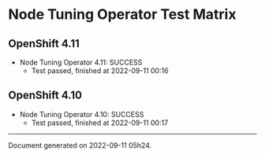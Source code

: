
Node Tuning Operator Test Matrix
================================

OpenShift 4.11
--------------



* Node Tuning Operator 4.11: SUCCESS
  - Test passed, finished at 2022-09-11 00:16






OpenShift 4.10
--------------



* Node Tuning Operator 4.10: SUCCESS
  - Test passed, finished at 2022-09-11 00:17






---
Document generated on 2022-09-11 05h24.
